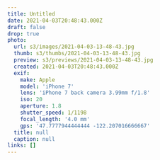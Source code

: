 ```yaml
---
title: Untitled
date: 2021-04-03T20:48:43.000Z
draft: false
drop: true
photo:
  url: s3/images/2021-04-03-13-48-43.jpg
  thumb: s3/thumbs/2021-04-03-13-48-43.jpg
  preview: s3/previews/2021-04-03-13-48-43.jpg
  created: 2021-04-03T20:48:43.000Z
  exif:
    make: Apple
    model: 'iPhone 7'
    lens: 'iPhone 7 back camera 3.99mm f/1.8'
    iso: 20
    aperture: 1.8
    shutter_speed: 1/1198
    focal_length: '4.0 mm'
    gps: '47.7777944444444 -122.207016666667'
  title: null
  caption: null
links: []
---
```

